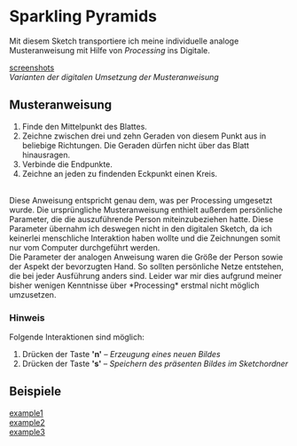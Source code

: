 # Sparkling Pyramids
Mit diesem Sketch transportiere ich meine individuelle analoge Musteranweisung mit Hilfe von *Processing* ins Digitale.

[screenshots](screen.png)<br>
*Varianten der digitalen Umsetzung der Musteranweisung*

## Musteranweisung

1. Finde den Mittelpunkt des Blattes.
2. Zeichne zwischen drei und zehn Geraden von diesem Punkt aus in beliebige Richtungen. Die Geraden dürfen nicht über das Blatt hinausragen.
3. Verbinde die Endpunkte.
4. Zeichne an jeden zu findenden Eckpunkt einen Kreis.

<br>
Diese Anweisung entspricht genau dem, was per Processing umgesetzt wurde. Die ursprüngliche Musteranweisung enthielt außerdem persönliche Parameter, die die auszuführende Person miteinzubeziehen hatte. Diese Parameter übernahm ich deswegen nicht in den digitalen Sketch, da ich keinerlei menschliche Interaktion haben wollte und die Zeichnungen somit nur vom Computer durchgeführt werden.

<br>
Die Parameter der analogen Anweisung waren die Größe der Person sowie der Aspekt der bevorzugten Hand. So sollten persönliche Netze entstehen, die bei jeder Ausführung anders sind. Leider war mir dies aufgrund meiner bisher wenigen Kenntnisse über *Processing* erstmal nicht möglich umzusetzen.

### Hinweis

Folgende Interaktionen sind möglich:
1. Drücken der Taste **'n'** – *Erzeugung eines neuen Bildes*
2. Drücken der Taste **'s'** – *Speichern des präsenten Bildes im Sketchordner*

## Beispiele

[example1](src/example1.png)<br>
[example2](src/example2.png)<br>
[example3](src/example3.png)<br>

##
